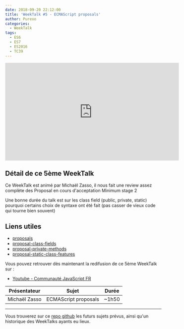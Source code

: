```yaml
---
date: 2018-09-20 22:12:00
title: 'WeekTalk #5 - ECMAScript proposals'
author: Purexo
categories:
  - WeekTalk
tags:
  - ES6
  - ES7
  - ES2016
  - TC39
---
```


<iframe width="560" height="315" src="https://www.youtube-nocookie.com/embed/_onjCxViPu8" frameborder="0" allow="autoplay; encrypted-media" allowfullscreen></iframe>

## Détail de ce 5ème WeekTalk

Ce WeekTalk est animé par Michaël Zasso, il nous fait une review assez complète des Proposal en cours d'acceptation
Minimum stage 2

Une bonne durée du talk est sur les class field (public, private, static) pourquoi certains choix de syntaxe ont été fait (pas casser de vieux code qui tourne bien souvent)

## Liens utiles
- [proposals](https://github.com/tc39/proposals)
- [proposal-class-fields](https://github.com/tc39/proposal-class-fields)
- [proposal-private-methods](https://github.com/tc39/proposal-private-methods)
- [proposal-static-class-features](https://github.com/tc39/proposal-static-class-features/)

Vous pouvez retrouver dès maintenant la redifusion de ce 5ème WeekTalk sur :

- [Youtube - Communauté JavaScript FR](https://www.youtube.com/watch?v=_onjCxViPu8)

| Présentateur | Sujet | Durée |
| --- | --- | --- |
| Michaël Zasso | ECMAScript proposals | ~1h50 |

-----------------------------

Vous trouverez sur ce [repo github](https://github.com/ES-Community/weektalk) les futurs sujets prévus, ainsi qu'un historique des WeekTalks ayants eu lieux.